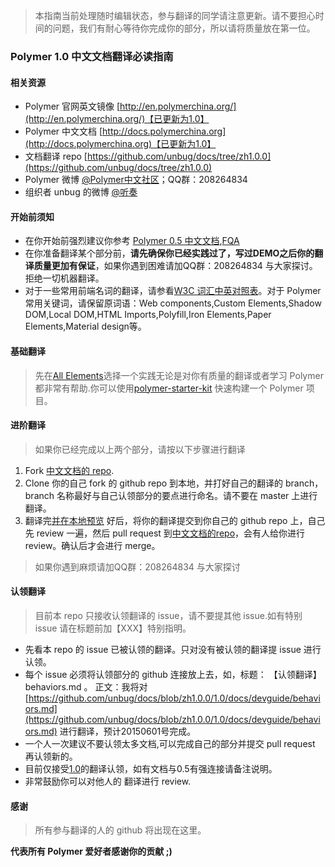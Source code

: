  > 本指南当前处理随时编辑状态，参与翻译的同学请注意更新。请不要担心时间的问题，我们有耐心等待你完成你的部分，所以请将质量放在第一位。

### Polymer 1.0 中文文档翻译必读指南
#### 相关资源
 - Polymer 官网英文镜像 [http://en.polymerchina.org/](http://en.polymerchina.org/)【已更新为1.0】
 - Polymer 中文文档 [http://docs.polymerchina.org](http://docs.polymerchina.org)【已更新为1.0】
 - 文档翻译 repo [https://github.com/unbug/docs/tree/zh1.0.0](https://github.com/unbug/docs/tree/zh1.0.0)
 - Polymer 微博 [@Polymer中文社区](http://weibo.com/u/3631834213?from=profile&wvr=5&loc=infdomain)；QQ群：208264834
 - 组织者 unbug 的微博 [@听奏](http://weibo.com/unbug)

#### 开始前须知
 - 在你开始前强烈建议你参考 [Polymer 0.5 中文文档](https://github.com/unbug/docs/tree/ZH/docs),[FQA](https://github.com/unbug/docs/tree/ZH/resources)
 - 在你准备翻译某个部分前，**请先确保你已经实践过了，写过DEMO之后你的翻译质量更加有保证**，如果你遇到困难请加QQ群：208264834 与大家探讨。拒绝一切机器翻译。
 - 对于一些常用前端名词的翻译，请参看[W3C 词汇中英对照表](http://w3c-html-ig-zh.github.io/w3c-glossary/)。对于 Polymer 常用关键词，请保留原词语：Web components,Custom Elements,Shadow DOM,Local DOM,HTML Imports,Polyfill,Iron Elements,Paper Elements,Material design等。

#### 基础翻译
> 先在[All Elements](https://elements.polymer-project.org/browse)选择一个实践无论是对你有质量的翻译或者学习 Polymer 都非常有帮助.你可以使用[polymer-starter-kit](https://github.com/unbug/polymer-starter-kit/tree/zh) 快速构建一个 Polymer 项目。

#### 进阶翻译
> 如果你已经完成以上两个部分，请按以下步骤进行翻译

1. Fork [中文文档的 repo](https://github.com/unbug/docs/tree/zh1.0.0).
2. Clone 你的自己 fork 的 github repo 到本地，并打好自己的翻译的 branch，branch 名称最好与自己认领部分的要点进行命名。请不要在 master 上进行翻译。
3. 翻译完[并在本地预览](https://github.com/unbug/docs/blob/zh1.0.0/README.md) 好后，将你的翻译提交到你自己的 github repo 上，自己先 review 一遍，然后 pull request 到[中文文档的repo](https://github.com/unbug/docs/tree/zh1.0.0)，会有人给你进行 review。确认后才会进行 merge。

> 如果你遇到麻烦请加QQ群：208264834 与大家探讨

#### 认领翻译
> 目前本 repo 只接收认领翻译的 issue，请不要提其他 issue.如有特别 issue 请在标题前加【XXX】特别指明。

- 先看本 repo 的 issue 已被认领的翻译。只对没有被认领的翻译提 issue 进行认领。
- 每个 issue 必须将认领部分的 github 连接放上去，如，标题： 【认领翻译】behaviors.md 。 正文：我将对[https://github.com/unbug/docs/blob/zh1.0.0/1.0/docs/devguide/behaviors.md](https://github.com/unbug/docs/blob/zh1.0.0/1.0/docs/devguide/behaviors.md) 进行翻译，预计20150601号完成。
- 一个人一次建议不要认领太多文档,可以完成自己的部分并提交 pull request 再认领新的。
- 目前仅接受[1.0](https://github.com/unbug/docs/tree/zh1.0.0/1.0)的翻译认领，如有文档与0.5有强连接请备注说明。
- 非常鼓励你可以对他人的 翻译进行 review.

#### 感谢
 > 所有参与翻译的人的 github 将出现在这里。

**代表所有 Polymer 爱好者感谢你的贡献 ;)**
